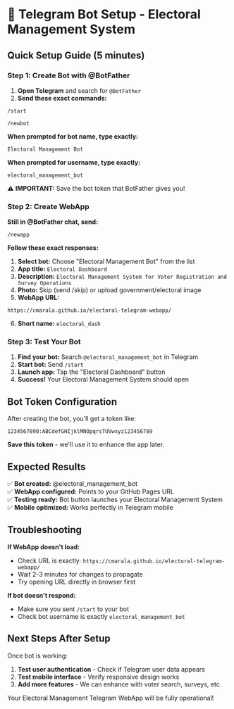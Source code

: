 # 🤖 Telegram Bot Setup - Electoral Management System

## Quick Setup Guide (5 minutes)

### Step 1: Create Bot with @BotFather

1. **Open Telegram** and search for `@BotFather`
2. **Send these exact commands:**

```
/start
```

```
/newbot
```

**When prompted for bot name, type exactly:**
```
Electoral Management Bot
```

**When prompted for username, type exactly:**
```
electoral_management_bot
```

⚠️ **IMPORTANT:** Save the bot token that BotFather gives you!

### Step 2: Create WebApp

**Still in @BotFather chat, send:**
```
/newapp
```

**Follow these exact responses:**
1. **Select bot:** Choose "Electoral Management Bot" from the list
2. **App title:** `Electoral Dashboard`
3. **Description:** `Electoral Management System for Voter Registration and Survey Operations`
4. **Photo:** Skip (send /skip) or upload government/electoral image
5. **WebApp URL:** 
```
https://cmarala.github.io/electoral-telegram-webapp/
```
6. **Short name:** `electoral_dash`

### Step 3: Test Your Bot

1. **Find your bot:** Search `@electoral_management_bot` in Telegram
2. **Start bot:** Send `/start`
3. **Launch app:** Tap the "Electoral Dashboard" button
4. **Success!** Your Electoral Management System should open

## Bot Token Configuration

After creating the bot, you'll get a token like:
```
1234567890:ABCdefGHIjklMNOpqrsTUVwxyz123456789
```

**Save this token** - we'll use it to enhance the app later.

## Expected Results

✅ **Bot created:** @electoral_management_bot  
✅ **WebApp configured:** Points to your GitHub Pages URL  
✅ **Testing ready:** Bot button launches your Electoral Management System  
✅ **Mobile optimized:** Works perfectly in Telegram mobile  

## Troubleshooting

**If WebApp doesn't load:**
- Check URL is exactly: `https://cmarala.github.io/electoral-telegram-webapp/`
- Wait 2-3 minutes for changes to propagate
- Try opening URL directly in browser first

**If bot doesn't respond:**
- Make sure you sent `/start` to your bot
- Check bot username is exactly `electoral_management_bot`

## Next Steps After Setup

Once bot is working:
1. **Test user authentication** - Check if Telegram user data appears
2. **Test mobile interface** - Verify responsive design works
3. **Add more features** - We can enhance with voter search, surveys, etc.

Your Electoral Management Telegram WebApp will be fully operational!
